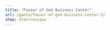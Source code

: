 ```yaml
---
title: "Favour of God Business Center"
url: /ganta/favour-of-god-business-center-2/
shop: électronique
---
```

